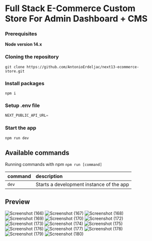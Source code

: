 # Full Stack E-Commerce Custom Store For Admin Dashboard + CMS


### Prerequisites

**Node version 14.x**

### Cloning the repository

```shell
git clone https://github.com/AntonioErdeljac/next13-ecommerce-store.git
```

### Install packages

```shell
npm i
```

### Setup .env file


```js
NEXT_PUBLIC_API_URL=
```


### Start the app

```shell
npm run dev
```

## Available commands

Running commands with npm `npm run [command]`

| command         | description                              |
| :-------------- | :--------------------------------------- |
| `dev`           | Starts a development instance of the app |

## Preview 

![Screenshot (166)](https://github.com/aressss1/custom-ecom-store/assets/127649710/8e7ac932-2a26-4741-989f-201303fabe55)
![Screenshot (167)](https://github.com/aressss1/custom-ecom-store/assets/127649710/0cfd7c55-0f0d-4616-accd-3f023321607b)
![Screenshot (168)](https://github.com/aressss1/custom-ecom-store/assets/127649710/f40a1d94-d2d2-486c-b451-be61dfb27265)
![Screenshot (169)](https://github.com/aressss1/custom-ecom-store/assets/127649710/f85bb776-7a84-4124-b2f9-d3e0a65bda26)
![Screenshot (170)](https://github.com/aressss1/custom-ecom-store/assets/127649710/fd93bb58-b71a-4fe0-bd6e-af42f5db4a88)
![Screenshot (172)](https://github.com/aressss1/custom-ecom-store/assets/127649710/62d40211-1403-4e5e-8b57-aecc7c2c7d1f)
![Screenshot (173)](https://github.com/aressss1/custom-ecom-store/assets/127649710/deec5a40-33f8-41be-b11e-56533d242151)
![Screenshot (174)](https://github.com/aressss1/custom-ecom-store/assets/127649710/40670a1c-1748-41d1-9347-24087586a519)
![Screenshot (175)](https://github.com/aressss1/custom-ecom-store/assets/127649710/bba7d40b-abd9-425e-abe2-38131a69a60c)
![Screenshot (176)](https://github.com/aressss1/custom-ecom-store/assets/127649710/b6bbe96c-89d0-42e0-bc3c-4a5eaff9d02d)
![Screenshot (177)](https://github.com/aressss1/custom-ecom-store/assets/127649710/dd18138a-53dd-479e-a086-8b1cdb216f6f)
![Screenshot (178)](https://github.com/aressss1/custom-ecom-store/assets/127649710/c903b833-d285-4be9-aab5-891ef0813858)
![Screenshot (179)](https://github.com/aressss1/custom-ecom-store/assets/127649710/c543acde-5201-49d4-abec-cc05aa1faccb)
![Screenshot (180)](https://github.com/aressss1/custom-ecom-store/assets/127649710/29b2db65-eaa7-4232-8723-98464e2d52c3)

